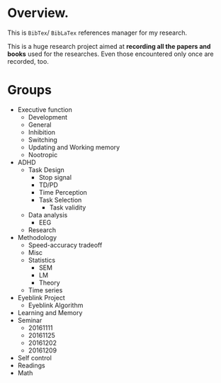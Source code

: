 # Overview.

This is ``BibTex``/ ``BibLaTex`` references manager for my research.

This is a huge research project aimed at **recording all the papers and books** used
for the researches. Even those encountered only once are recorded, too.

# Groups

* Executive function
    + Development
    + General
    + Inhibition
    + Switching
    + Updating and Working memory
    + Nootropic
* ADHD
    + Task Design
        - Stop signal
        - TD/PD
        - Time Perception
        - Task Selection
            - Task validity
    + Data analysis
        - EEG
    + Research
* Methodology
    + Speed-accuracy tradeoff
    + Misc
    + Statistics
        - SEM
        - LM
        - Theory
    + Time series
* Eyeblink Project
    + Eyeblink Algorithm
* Learning and Memory
* Seminar
    + 20161111
    + 20161125
    + 20161202
    + 20161209
* Self control
* Readings
* Math

